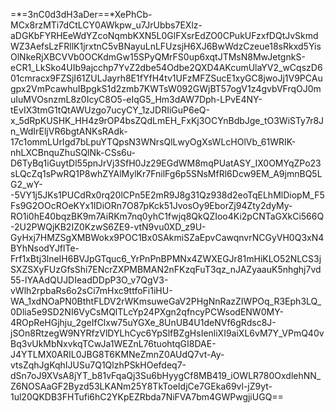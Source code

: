 =*=3nC0d3dH3aDer==*XePhCb-MCx8rzMTi7dCtLCY0AWkpw_u7JrUbbs7EXlz-aDGKbFYRHEeWdYZcoNqmbKXN5L0GlFXsrEdZO0CPukUFzxfDQtJvSkmdWZ3AefsLzFRllK1jrxtnC5vBNayuLnLFUzsjH6XJ6BwWdzCzeue18sRkxd5YisOlNkeRjXBCVVb0OCKdmGw15SPyQMrFS0up6xqtJTMsN8MwJetgnkS-eCR1_LkSko4UIb9ajcchp7YvZ2dbe54Odbe2QXD4AKcumUlaYV2_wCqszD601cmracx9FZSjI61ZULJayrh8E1fYfH4tv1UFzMFZSucE1xyGC8jwoJj1V9PCAugpx2VmPcawhuIBpgkS1d2zmb7KWTsW092GWjBT57ogV1z4gvbVFrqOJ0muIuMVOsnzmL8z0IcyC8O5-eIqG5_Hm3dAW7Dph-LPvE4NY-tEvIX3tmG1tQtAWUzgo7ucyCY_1zJDRIiGuP6eQ-x_5dRpKUSHK_HH4z9rOP4bsZQdLmEH_FxKj3OCYnBdbJge_tO3WiSTy7r8Jn_WdIrEljVR6bgtANKsRAdk-17c1ommLUrIgd7bLpuYTQpsN3WNrsQlLwyOgXsWLcHOlVb_61WRIK-nhLXCBnquZhuSQlNk-CSs6u-D6TyBq1iGuytDl55pnJrVj3SfH0Jz29EGdWM8mqPUatASY_IX0OMYqZPo23sLQcZq1sPwRQ1P8whZYAlMylKr7FnilFg6p5SNsMfRl6Dcw9EM_A9jmnBQ5LG2_wY--5VY1j5JKs1PUCdRx0rq20lCPn5E2mR9J8g31Qz938d2eoTqELhMlDiopM_F5Fs9G2OOcROeKYx1IDiORn7O87pKck51JvosOy9EborZj94Zty2dyMy-RO1i0hE40bqzBK9m7AiRKm7nq0yhC1fwjq8QkQZIoo4Ki2pCNTaGXkCi566Q-2U2PWQjKB2IZ0KzwS6ZE9-vtN9vu0XD_z9U-GyHxj7HMZSgXMBWokx9POC1Bx0SAkmiSZaEpvCawqnvrNCGyVH0Q3xN4BYhNsodYJflTe-Frf1xBtj3lneIH6BVJpGTquc6_YrPnPnBPMNx4ZWXEGJr81mHiKLO52NLCS3jSXZSXyFUzGfsShi7ENcrZXPMBMAN2nFKzqFuT3qz_nJAZyaauK5nhghj7vd55-lYAAdQUJDIeadDDpP3O_v7QgV3-vWlh2rpbaRs6o2sCi7mHxc9ttfoFi1iHU-WA_1xdNOaPN0BthtFLDV2rWKmsuweGaV2PHgNnRazZIWPOq_R3Eph3LQ_0Dlia5e9SD2NI6VyCsMQlTLcYp24PXgn2qfncyPCWsodENW0MY-4ROpReHGjhju_2geIfClxw75uYGXe_8UnUB4U1deNVf6gRdsc8J-jSOn8RtzegW9NYRfzVlDYLhCyc6YpSlfBZgHsIenliXI9aiXL6vM7Y_VPmQ40vBq3vUkMbNxvkqTCwJa1WEZnL76tuohtqGI8DAE-J4YTLMX0ARIL0JBG8T6KMNeZmnZ0AUdQ7vt-Ay-vtsZqhJgKqhIJUSu7Q1QlzhPSkHOefdeq7-dSn7oJ9XVsA8jYT_b81vFqaQj3Su6bHyygCf8MB419_iOWLR780OxdlehNN_Z6NOSAaGF2Byzd53LKANm25Y8TkToeIdjCe7GEka69vl-jZ9yt-1ul20QKDB3FHTufi6hC2YKpEZRbda7NiFVA7bm4GWPwgjiUGQ==